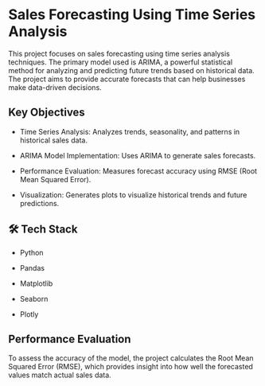 # Sales Forecasting Using Time Series Analysis 

This project focuses on sales forecasting using time series analysis techniques. The primary model used is ARIMA, a powerful statistical method for analyzing and predicting future trends based on historical data. The project aims to provide accurate forecasts that can help businesses make data-driven decisions.

## Key Objectives

- Time Series Analysis: Analyzes trends, seasonality, and patterns in historical sales data.

- ARIMA Model Implementation: Uses ARIMA to generate sales forecasts.

- Performance Evaluation: Measures forecast accuracy using RMSE (Root Mean Squared Error).

- Visualization: Generates plots to visualize historical trends and future predictions.

## 🛠️ Tech Stack

- Python

- Pandas

- Matplotlib

- Seaborn

- Plotly

##  Performance Evaluation

To assess the accuracy of the model, the project calculates the Root Mean Squared Error (RMSE), which provides insight into how well the forecasted values match actual sales data.
